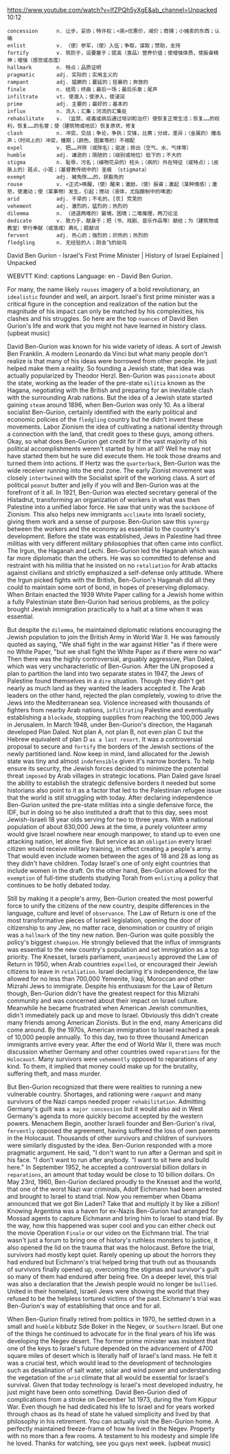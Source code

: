 https://www.youtube.com/watch?v=IfZPQh5yXgE&ab_channel=Unpacked 
10:12
```
concession      n. 让步，妥协；特许权；<英>优惠价，减价；商铺；小摊卖的东西；认输  
enlist          v. （使）参军，（使）入伍；争取，谋取；赞助，支持
fortify         v. 筑防于，设要塞于；提高（食品）营养价值；使增强体质，使振奋精神；增强（感觉或态度）
hallmark        n. 特点；品质证明
pragmatic       adj. 实际的；实用主义的        
rampant         adj. 猖獗的；蔓延的；狂暴的；奔放的    
finale          n. 结局；终曲；最后一场；最后乐章；尾声
infiltrate      vt. 使潜入；使渗入，使浸润
prime           adj. 主要的；最好的；基本的
influx          n. 流入；汇集；河流的汇集处
rehabilitate    v. （监禁、戒毒或病后通过培训和治疗）使恢复正常生活；恢复……的权利，恢复……的名誉；使（建筑物或地区）恢复原状，修复      
clash           n. 冲突，交战；争论，争执；交锋，比赛；分歧，差异；（金属的）撞击声；（时间上的）冲突，撞期；（颜色、图案等的）不相配
expel           v. 把……开除（或除名）；驱逐；排出（空气、水、气体等）    
humble          adj. 谦逊的；简陋的；（级别或地位）低下的；不大的
stigma          n. 耻辱，污名；（植物花朵的）柱头；（病的）外在特征（或特点）；（皮肤上的）斑点，小斑；（基督教传统中的）圣痕 （stigmata）
exempt          adj. 被免除……的，获豁免的
rouse           v. <正式>唤醒，（使）醒来；激励，（使）振奋；激起（某种情感）；激怒，使激动；使（某事物）发生，引起；搅动（液体，尤指酿制中的啤酒）
arid            adj. 干旱的；不毛的，[农] 荒芜的
vehement        adj. 激烈的，猛烈的；热烈的
dilemma         n. （进退两难的）窘境，困境；二难推理，两刀论法
dedicate        v. 致力于，献身于；把（书、戏剧、音乐作品等）献给；为（建筑物或教堂）举行奉献（或落成）典礼；题献词
fervent         adj. 热心的；强烈的；炽热的；热烈的
fledgling       n. 无经验的人；刚会飞的幼鸟
``` 

David Ben Gurion - Israel's First Prime Minister | History of Israel Explained | Unpacked 

WEBVTT Kind: captions Language: en - David Ben Gurion. 

For many, the name likely `rouses` imagery of a bold revolutionary, an `idealistic` founder and well, an airport. Israel's first prime minister was a critical figure in the conception and realization of the nation but the magnitude of his impact can only be matched by his complexities, his clashes and his struggles. So here are the top `nuances` of David Ben Gurion's life and work that you might not have learned in history class. (upbeat music) 

David Ben-Gurion was known for his wide variety of ideas. A sort of Jewish Ben Franklin. A modern Leonardo da Vinci but what many people don't realize is that many of his ideas were borrowed from other people. He just helped make them a reality. So founding a Jewish state, that idea was actually popularized by Theodor Herzl. Ben-Gurion was `passionate` about the state, working as the leader of the pre-state `militia` known as the Hagana, negotiating with the British and preparing for an inevitable clash with the surrounding Arab nations. But the idea of a Jewish state started gaining `steam` around 1896, when Ben-Gurion was only 10. As a liberal socialist Ben-Gurion, certainly identified with the early political and economic policies of the `fledgling` country but he didn't invent these movements. Labor Zionism the idea of cultivating a national identity through a connection with the land, that credit goes to these guys, among others. Okay, so what does Ben-Gurion get credit for if the vast majority of his political accomplishments weren't started by him at all? Well he may not have started them but he sure did execute them. He took those dreams and turned them into actions. If Hertz was the `quarterback`, Ben-Gurion was the wide receiver running into the end zone. The early Zionist movement was closely `intertwined` with the Socialist spirit of the working class. A sort of political `peanut` butter and jelly if you will and Ben-Gurion was at the forefront of it all. In 1921, Ben-Gurion was elected secretary general of the Histadrut, transforming an organization of workers in what was then Palestine into a unified labor force. He saw that unity was the `backbone` of Zionism. This also helps new immigrants `acclimate` into Israeli society, giving them work and a sense of purpose. Ben-Gurion saw this `synergy` between the workers and the economy as essential to the country's development. Before the state was established, Jews in Palestine had three militias with very different military philosophies that often came into conflict. The Irgun, the Haganah and Lechi. Ben-Gurion led the Haganah which was far more diplomatic than the others. He was so committed to defense and restraint with his militia that he insisted on no `retaliation` for Arab attacks against civilians and strictly emphasized a self-defense only attitude. Where the Irgun picked fights with the British, Ben-Gurion's Haganah did all they could to maintain some sort of bond, in hopes of preserving diplomacy. When Britain enacted the 1939 White Paper calling for a Jewish home within a fully Palestinian state Ben-Gurion had serious problems, as the policy brought Jewish immigration practically to a halt at a time when it was essential. 

But despite the `dilemma`, he maintained diplomatic relations encouraging the Jewish population to join the British Army in World War II. He was famously quoted as saying, "We shall fight in the war against Hitler "as if there were no White Paper, "but we shall fight the White Paper as if there were no war" Then there was the highly controversial, arguably aggressive, Plan Daled, which was very uncharacteristic of Ben-Gurion. After the UN proposed a plan to partition the land into two separate states in 1947, the Jews of Palestine found themselves in a `dire` situation. Though they didn't get nearly as much land as they wanted the leaders accepted it. The Arab leaders on the other hand, rejected the plan completely, vowing to drive the Jews into the Mediterranean sea. Violence increased with thousands of fighters from nearby Arab nations, `infiltrating` Palestine and eventually establishing a `blockade`, stopping supplies from reaching the 100,000 Jews in Jerusalem. In March 1948, under Ben-Gurion's direction, the Haganah developed Plan Daled. Not plan A, not plan B, not even plan C but the Hebrew equivalent of plan D `as a last resort`. It was a controversial proposal to secure and `fortify` the borders of the Jewish sections of the newly partitioned land. Now keep in mind, land allocated for the Jewish state was tiny and almost `indefensible` given it's narrow borders. To help ensure its security, the Jewish forces decided to minimize the potential threat `imposed` by Arab villages in strategic locations. Plan Daled gave Israel the ability to establish the strategic defensive borders it needed but some historians also point to it as a factor that led to the Palestinian refugee issue that the world is still struggling with today. After declaring independence Ben-Gurion united the pre-state militias into a single defensive force, the IDF, but in doing so he also instituted a draft that to this day, sees most Jewish-Israeli 18 year olds serving for two to three years. With a national population of about 630,000 Jews at the time, a purely volunteer army would give Israel nowhere near enough manpower, to stand up to even one attacking nation, let alone five. But service as an `obligation` every Israel citizen would receive military training, in effect creating a people's army. That would even include women between the ages of 18 and 28 as long as they didn't have children. Today Israel's one of only eight countries that include women in the draft. On the other hand, Ben-Gurion allowed for the `exemption` of full-time students studying Torah from `enlisting` a policy that continues to be hotly debated today. 

Still by making it a people's army, Ben-Gurion created the most powerful force to unify the citizens of the new country, despite differences in the language, culture and level of `observance`. The Law of Return is one of the most transformative pieces of Israeli legislation, opening the door of citizenship to any Jew, no matter race, denomination or country of origin was a `hallmark` of the tiny new nation. Ben-Gurion was quite possibly the policy's biggest `champion`. He strongly believed that the influx of immigrants was essential to the new country's population and set immigration as a top priority. The Knesset, Israels parliament, `unanimously` approved the Law of Return in 1950, when Arab countries `expelled`, or encouraged their Jewish citizens to leave in `retaliation`. Israel declaring it's independence, the law allowed for no less than 700,000 Yemenite, Iraqi, Moroccan and other Mizrahi Jews to immigrate. Despite his enthusiasm for the Law of Return though, Ben-Gurion didn't have the greatest respect for this Mizrahi community and was concerned about their impact on Israel culture. Meanwhile he became frustrated when American Jewish communities, didn't immediately pack up and move to Israel. Obviously this didn't create many friends among American Zionists. But in the end, many Americans did come around. By the 1970s, American immigration to Israel reached a peak of 10,000 people annually. To this day, two to three thousand American immigrants arrive every year. After the end of World War II, there was much discussion whether Germany and other countries owed `reparations` for the `Holocaust`. Many survivors were `vehemently` opposed to reparations of any kind. To them, it implied that money could make up for the brutality, suffering theft, and mass murder. 

But Ben-Gurion recognized that there were realities to running a new vulnerable country. Shortages, and rationing were `rampant` and many survivors of the Nazi camps needed proper `rehabilitation`. Admitting Germany's guilt was `a major concession` but it would also aid in West Germany's agenda to more quickly become accepted by the western powers. Menachem Begin, another Israeli founder and Ben-Gurion's rival, `fervently` opposed the agreement, having suffered the loss of own parents in the Holocaust. Thousands of other survivors and children of survivors were similarly disgusted by the idea. Ben-Gurion responded with a more pragmatic argument. He said, "I don't want to run after a German and spit in his face. "I don't want to run after anybody. "I want to sit here and build here." In September 1952, he accepted a controversial billion dollars in `reparations`, an amount that today would be close to 10 billion dollars. On May 23rd, 1960, Ben-Gurion declared proudly to the Knesset and the world, that one of the worst Nazi war criminals, Adolf Eichmann had been arrested and brought to Israel to stand trial. Now you remember when Obama announced that we got Bin Laden? Take that and multiply it by like a zillion! Knowing Argentina was a haven for ex-Nazis Ben-Gurion had arranged for Mossad agents to capture Eichmann and bring him to Israel to stand trial. By the way, how this happened was super cool and you can either check out the movie Operation `Finale` or our video on the Eichmann trial. The trial wasn't just a forum to bring one of history's ruthless monsters to justice, it also opened the lid on the trauma that was the holocaust. Before the trial, survivors had mostly kept quiet. Rarely opening up about the horrors they had endured but Eichmann's trial helped bring that truth out as thousands of survivors finally opened up, overcoming the stigmas and survivor's guilt so many of them had endured after being free. On a deeper level, this trial was also a declaration that the Jewish people would no longer be `bullied`. United in their homeland, Israeli Jews were showing the world that they refused to be the helpless tortured victims of the past. Eichmann's trial was Ben-Gurion's way of establishing that once and for all. 

When Ben-Gurion finally retired from politics in 1970, he settled down in a small and `humble` kibbutz Sde Boker in the Negev, or `Southern` Israel. But one of the things he continued to advocate for in the final years of his life was developing the Negev desert. The former prime minister was insistent that one of the keys to Israel's future depended on the advancement of 4700 square miles of desert which is literally half of Israel's land mass. He felt it was a crucial test, which would lead to the development of technologies such as desalination of salt water, solar and wind power and understanding the vegetation of the `arid` climate that all would be essential for Israel's survival. Given that today technology is Israel's most developed industry, he just might have been onto something. David Ben-Gurion died of complications from a stroke on December 1st 1973, during the Yom Kippur War. Even though he had dedicated his life to Israel and for years worked through chaos as its head of state he valued simplicity and lived by that philosophy in his retirement. You can actually visit the Ben-Gurion home. A perfectly maintained freeze-frame of how he lived in the Negev. Property with no more than a few rooms. A testament to his modesty and simple life he loved. Thanks for watching, see you guys next week. (upbeat music) 